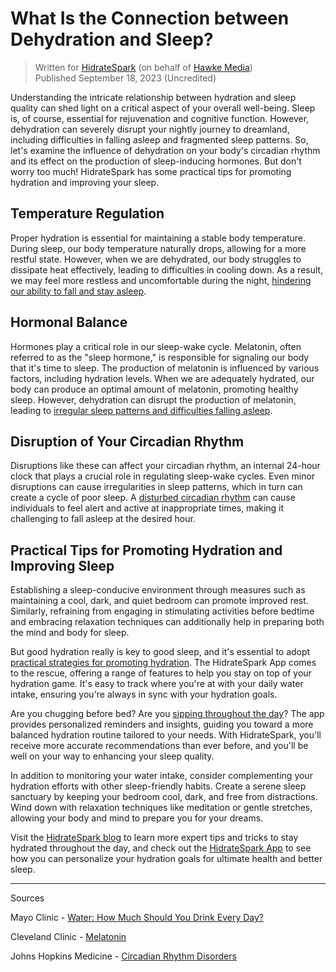 # What Is the Connection between Dehydration and Sleep?

> Written for [HidrateSpark](https://hidratespark.com/blogs/hidrate-spark/what-is-the-connection-between-dehydration-and-sleep) (on behalf of [Hawke Media](https://hawkemedia.com/))
> <br> Published September 18, 2023 (Uncredited)

Understanding the intricate relationship between hydration and sleep quality can shed light on a critical aspect of your overall well-being. Sleep is, of course, essential for rejuvenation and cognitive function. However, dehydration can severely disrupt your nightly journey to dreamland, including difficulties in falling asleep and fragmented sleep patterns. So, let's examine the influence of dehydration on your body's circadian rhythm and its effect on the production of sleep-inducing hormones. But don't worry too much! HidrateSpark has some practical tips for promoting hydration and improving your sleep.

## Temperature Regulation

Proper hydration is essential for maintaining a stable body temperature. During sleep, our body temperature naturally drops, allowing for a more restful state. However, when we are dehydrated, our body struggles to dissipate heat effectively, leading to difficulties in cooling down. As a result, we may feel more restless and uncomfortable during the night, [hindering our ability to fall and stay asleep](https://www.mayoclinic.org/healthy-lifestyle/nutrition-and-healthy-eating/in-depth/water/art-20044256).

## Hormonal Balance

Hormones play a critical role in our sleep-wake cycle. Melatonin, often referred to as the "sleep hormone," is responsible for signaling our body that it's time to sleep. The production of melatonin is influenced by various factors, including hydration levels. When we are adequately hydrated, our body can produce an optimal amount of melatonin, promoting healthy sleep. However, dehydration can disrupt the production of melatonin, leading to [irregular sleep patterns and difficulties falling asleep](https://my.clevelandclinic.org/health/articles/23411-melatonin).

## Disruption of Your Circadian Rhythm

Disruptions like these can affect your circadian rhythm, an internal 24-hour clock that plays a crucial role in regulating sleep-wake cycles. Even minor disruptions can cause irregularities in sleep patterns, which in turn can create a cycle of poor sleep. A [disturbed circadian rhythm](https://www.hopkinsmedicine.org/health/conditions-and-diseases/circadian-rhythm-disorders) can cause individuals to feel alert and active at inappropriate times, making it challenging to fall asleep at the desired hour.

## Practical Tips for Promoting Hydration and Improving Sleep

Establishing a sleep-conducive environment through measures such as maintaining a cool, dark, and quiet bedroom can promote improved rest. Similarly, refraining from engaging in stimulating activities before bedtime and embracing relaxation techniques can additionally help in preparing both the mind and body for sleep.

But good hydration really is key to good sleep, and it's essential to adopt [practical strategies for promoting hydration](https://hidratespark.com/blogs/hidrate-spark/tips-for-staying-hydrated-at-work). The HidrateSpark App comes to the rescue, offering a range of features to help you stay on top of your hydration game. It's easy to track where you're at with your daily water intake, ensuring you're always in sync with your hydration goals.

Are you chugging before bed? Are you [sipping throughout the day](https://hidratespark.com/blogs/hidrate-spark/5-flavored-water-ideas-to-spice-up-your-hydration)? The app provides personalized reminders and insights, guiding you toward a more balanced hydration routine tailored to your needs. With HidrateSpark, you'll receive more accurate recommendations than ever before, and you'll be well on your way to enhancing your sleep quality.

In addition to monitoring your water intake, consider complementing your hydration efforts with other sleep-friendly habits. Create a serene sleep sanctuary by keeping your bedroom cool, dark, and free from distractions. Wind down with relaxation techniques like meditation or gentle stretches, allowing your body and mind to prepare you for your dreams.

Visit the [HidrateSpark blog](https://hidratespark.com/blogs/hidrate-spark) to learn more expert tips and tricks to stay hydrated throughout the day, and check out the [HidrateSpark App](https://hidratespark.com/pages/app) to see how you can personalize your hydration goals for ultimate health and better sleep.

---

Sources

Mayo Clinic - [Water: How Much Should You Drink Every Day?](https://www.mayoclinic.org/healthy-lifestyle/nutrition-and-healthy-eating/in-depth/water/art-20044256)

Cleveland Clinic - [Melatonin](https://my.clevelandclinic.org/health/articles/23411-melatonin)

Johns Hopkins Medicine - [Circadian Rhythm Disorders](https://www.hopkinsmedicine.org/health/conditions-and-diseases/circadian-rhythm-disorders)

